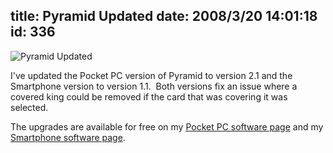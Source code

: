 title: Pyramid Updated
date: 2008/3/20 14:01:18
id: 336
---
![Pyramid Updated](/software/smartphone/pyramid/PyramidScreenLandscapeQVGA.jpg)

I've updated the Pocket PC version of Pyramid to version 2.1 and the Smartphone version to version 1.1.  Both versions fix an issue where a covered king could be removed if the card that was covering it was selected.

The upgrades are available for free on my [Pocket PC software page](WindowsMobileSoftware.aspx) and my [Smartphone software page](SmartphoneSoftware.aspx).